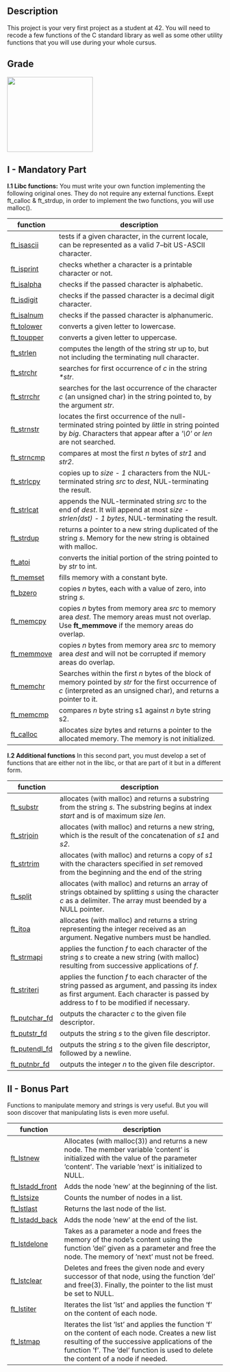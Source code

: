 ## Description
This project is your very first project as a student at 42. You will need to recode a few functions of the C standard library as well as some other utility functions that you will use during your whole cursus.
## Grade

<img src="https://cdn.discordapp.com/attachments/714092571655274496/1199403568243945533/Screen_Shot_2024-01-23_at_6.21.08_PM.png?ex=65c26a9e&is=65aff59e&hm=e00824733632bc71225006ad3db9a6b99de8bb0bf3f2be880bd1206fea36f7f8&" width=200px height=175px/>

## I - Mandatory Part

**I.1 Libc functions:**
You must write your own function implementing the following original ones. They do not require any external functions. Exept ft_calloc & ft_strdup, in order to implement the two functions, you will use malloc().

| function | description |
|--|--|
|[ft_isascii](ft_isascii.c)|tests if a given character, in the current locale, can be represented as a valid 7–bit US-ASCII character.        
|[ft_isprint](ft_isprint.c)         |checks whether a character is a printable character or not.            
|[ft_isalpha](ft_isalpha.c)        |checks if the passed character is alphabetic.
|[ft_isdigit](ft_isdigit.c)        |checks if the passed character is a decimal digit character.
|[ft_isalnum](ft_isalnum.c)        |checks if the passed character is alphanumeric.
|[ft_tolower](ft_tolower.c)        |converts a given letter to lowercase.
|[ft_toupper](ft_toupper.c)        |converts a given letter to uppercase.
|[ft_strlen](ft_strlen.c)        |computes the length of the string str up to, but not including the terminating null character.
|[ft_strchr](ft_strchr.c)        |searches for first occurrence of _c_ in the string _*str_.
|[ft_strrchr](ft_strrchr.c)        |searches for the last occurrence of the character _c_ (an unsigned char) in the string pointed to, by the argument _str_.
|[ft_strnstr](ft_strnstr.c)        |locates the first occurrence of the null-terminated string pointed by _little_ in string pointed by _big_. Characters that appear after a _'\0'_ or _len_ are not searched.
|[ft_strncmp](ft_strncmp.c)        |compares at most the first _n_ bytes of _str1_ and _str2_.
|[ft_strlcpy](ft_strlcpy.c)        |copies up to _size - 1_ characters from the NUL-terminated string _src_ to _dest_, NUL-terminating the result.
|[ft_strlcat](ft_strlcat.c)       |appends the NUL-terminated string _src_ to the end of _dest_. It will append at most _size - strlen(dst) - 1 bytes_, NUL-terminating the result.
|[ft_strdup](ft_strdup.c)        |returns a pointer to a new string duplicated of the string _s_. Memory for the new string is obtained with malloc.
|[ft_atoi](ft_atoi.c)        |converts the initial portion of the string pointed to by _str_ to int.
|[ft_memset](ft_memset.c)       |fills memory with a constant byte.
|[ft_bzero](ft_bzero.c)        |copies _n_ bytes, each with a value of zero, into string _s_.
|[ft_memcpy](ft_memcpy.c)        |copies _n_ bytes from memory area _src_ to memory area _dest_. The memory areas must not overlap. Use **ft_memmove** if the memory areas do overlap.
|[ft_memmove](ft_memmove.c)        |copies _n_ bytes from memory area _src_ to memory area _dest_ and will not be corrupted if memory areas do overlap.
|[ft_memchr](ft_memchr.c)        |Searches within the first _n_ bytes of the block of memory pointed by _str_ for the first occurrence of _c_ (interpreted as an unsigned char), and returns a pointer to it.
|[ft_memcmp](ft_memcmp.c)       |compares _n_ byte string s1 against _n_ byte string s2.
|[ft_calloc](ft_calloc.c)        |allocates _size_ bytes and returns a pointer to the allocated memory. The memory is not initialized.

**I.2 Additional functions**
In this second part, you must develop a set of functions that are either not in the libc, or that are part of it but in a different form.

| function | description |
|--|--|
|[ft_substr](ft_substr.c) | allocates (with malloc) and returns a substring from the string _s_. The substring begins at index _start_ and is of maximum size _len_. |
|[ft_strjoin](ft_strjoin.c) | allocates (with malloc) and returns a new string, which is the result of the concatenation of _s1_ and _s2_.
|[ft_strtrim](ft_strtrim.c) | allocates (with malloc) and returns a copy of _s1_ with the characters specified in _set_ removed from the beginning and the end of the string
|[ft_split](ft_split.c)| allocates (with malloc) and returns an array of strings obtained by splitting _s_ using the character _c_ as a delimiter. The array must beended by a NULL pointer.
|[ft_itoa](ft_itoa.c)| allocates (with malloc) and returns a string representing the integer received as an argument. Negative numbers must be handled.
|[ft_strmapi](ft_strmapi.c)| applies the function _f_ to each character of the string _s_ to create a new string (with malloc) resulting from successive applications of _f_.
|[ft_striteri](ft_striteri.c)| applies the function _f_ to each character of the string passed as argument, and passing its index as first argument. Each character is passed by address to f to be modified if necessary.
|[ft_putchar_fd](ft_putchar_fd.c)| outputs the character _c_ to the given file descriptor.
|[ft_putstr_fd](ft_putstr_fd.c)| outputs the string _s_ to the given file descriptor.
|[ft_putendl_fd](ft_putendl_fd.c)| outputs the string _s_ to the given file descriptor, followed by a newline.
|[ft_putnbr_fd](ft_putnbr_fd.c)| outputs the integer _n_ to the given file descriptor.

## II - Bonus Part
Functions to manipulate memory and strings is very useful. But you will soon discover that manipulating lists is even more useful.

| function | description |
|--|--|
|[ft_lstnew](ft_lstnew.c)    |Allocates (with malloc(3)) and returns a new node. The member variable ’content’ is initialized with the value of the parameter ’content’. The variable ’next’ is initialized to NULL.
|[ft_lstadd_front](ft_lstadd_front.c)    |Adds the node ’new’ at the beginning of the list.
|[ft_lstsize](ft_lstsize.c)    |Counts the number of nodes in a list.
|[ft_lstlast](ft_lstlast.c)    |Returns the last node of the list.
|[ft_lstadd_back](ft_lstadd_back.c)|Adds the node ’new’ at the end of the list.
|[ft_lstdelone](ft_lstdelone.c)    |Takes as a parameter a node and frees the memory of the node’s content using the function ’del’ given as a parameter and free the node. The memory of ’next’ must not be freed.
|[ft_lstclear](ft_lstclear.c)    |Deletes and frees the given node and every successor of that node, using the function ’del’ and free(3). Finally, the pointer to the list must be set to NULL.
|[ft_lstiter](ft_lstiter.c)    |Iterates the list ’lst’ and applies the function ’f’ on the content of each node.
|[ft_lstmap](ft_lstmap.c)    |Iterates the list ’lst’ and applies the function ’f’ on the content of each node. Creates a new list resulting of the successive applications of the function ’f’. The ’del’ function is used to delete the content of a node if needed.
